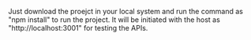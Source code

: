 Just download the proejct in your local system and run the command as "npm install" to run the project.
It will be initiated with the host as "http://localhost:3001" for testing the APIs.
